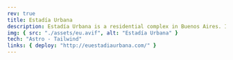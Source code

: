 ```yaml
---
rev: true
title: Estadía Urbana
description: Estadía Urbana is a residential complex in Buenos Aires. I worked alongside a designer to build a website that showcases the building, along with its amenities and services. I’m really happy with how it turned out, combining modern design with great user experience.
img: { src: "./assets/eu.avif", alt: "Estadía Urbana" }
tech: "Astro - Tailwind"
links: { deploy: "http://euestadiaurbana.com/" }
---
```

